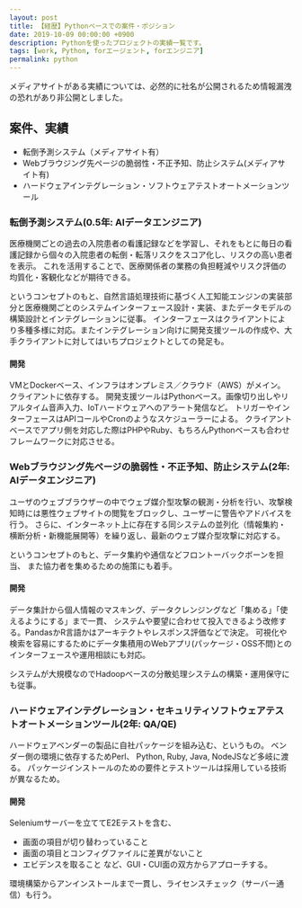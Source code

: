 ```yaml
---
layout: post
title: 【経歴】Pythonベースでの案件・ポジション
date: 2019-10-09 00:00:00 +0900
description: Pythonを使ったプロジェクトの実績一覧です。
tags: [work, Python, forエージェント, forエンジニア]
permalink: python
---
```

メディアサイトがある実績については、必然的に社名が公開されるため情報漏洩の恐れがあり非公開としました。

## 案件、実績
- 転倒予測システム（メディアサイト有）
- Webブラウジング先ページの脆弱性・不正予知、防止システム(メディアサイト有)
- ハードウェアインテグレーション・ソフトウェアテストオートメーションツール

### 転倒予測システム(0.5年: AIデータエンジニア)
医療機関ごとの過去の入院患者の看護記録などを学習し、それをもとに毎日の看護記録から個々の入院患者の転倒・転落リスクをスコア化し、リスクの高い患者を表示。
これを活用することで、医療関係者の業務の負担軽減やリスク評価の均質化・客観化などが期待できる。

というコンセプトのもと、自然言語処理技術に基づく人工知能エンジンの実装部分と医療機関ごとのシステムインターフェース設計・実装、またデータモデルの構築設計とインテグレーションに従事。
インターフェースはクライアントにより多種多様に対応。またインテグレーション向けに開発支援ツールの作成や、大手クライアントに対してはいちプロジェクトとしての発足も。

#### 開発
VMとDockerベース、インフラはオンプレミス／クラウド（AWS）がメイン。クライアントに依存する。
開発支援ツールはPythonベース。画像切り出しやリアルタイム音声入力、IoTハードウェアへのアラート発信など。
トリガーやインターフェースはAPIコールやCronのようなスケジューラーによる。
クライアントベースでアプリ側を対応した際はPHPやRuby、もちろんPythonベースも合わせフレームワークに対応させる。

### Webブラウジング先ページの脆弱性・不正予知、防止システム(2年: AIデータエンジニア)
ユーザのウェブブラウザーの中でウェブ媒介型攻撃の観測・分析を行い、攻撃検知時には悪性ウェブサイトの閲覧をブロックし、ユーザーに警告やアドバイスを行う。
さらに、インターネット上に存在する同システムの並列化（情報集約・横断分析・新機能展開等）を繰り返し、最新のウェブ媒介型攻撃に対応する。

というコンセプトのもと、データ集約や通信などフロントーバックボーンを担当、
また協力者を集めるための施策にも着手。

#### 開発
データ集計から個人情報のマスキング、データクレンジングなど「集める」「使えるようにする」まで一貫、
システムや要望に合わせて投入できるよう改修する。PandasかR言語かはアーキテクトやレスポンス評価などで決定。
可視化や検索を容易にするためにデータ集積用のWebアプリ(パッケージ・OSS不問)とのインターフェースや運用相談にも対応。

システムが大規模なのでHadoopベースの分散処理システムの構築・運用保守にも従事。

### ハードウェアインテグレーション・セキュリティソフトウェアテストオートメーションツール(2年: QA/QE)
ハードウェアベンダーの製品に自社パッケージを組み込む、というもの。
ベンダー側の環境に依存するためPerl、 Python, Ruby, Java, NodeJSなど多岐に渡る。
パッケージインストールのための要件とテストツールは採用している技術が異なるため。

#### 開発
Seleniumサーバーを立ててE2Eテストを含む、
- 画面の項目が切り替わっていること
- 画面の項目とコンフィグファイルに差異がないこと
- エビデンスを取ること
など、GUI・CUI面の双方からアプローチする。

環境構築からアンインストールまで一貫し、ライセンスチェック（サーバー通信）も行う。
